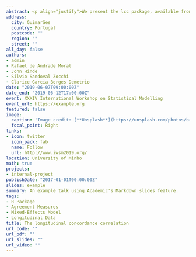 ```yaml
---
abstract: <p align="justify">We present the lcc package, available from the Comprehensive R Archive Network (CRAN). The package implements estimation procedures for the longitudinal concordance correlation (LCC), using fixed effects and variance components estimates from linear mixed models. The LCC is a quantity that measures the extent of agreement between two (or more) methods used to evaluate a response variable of interest and is frequently applied in medicine, pharmacology, and agronomy. The main features of the package are the estimation and inference of the extent of agreement using numerical and graphical summaries. Moreover, our approach presents flexibility in the sense that it accommodates both balanced and unbalanced experimental designs, allows for different within-group error structures, while also allowing for the inclusion of covariates in the linear predictor to control systematic variations in the response. We illustrate our methodology by comparing different methods used to measure the peel colour of fruit as an assessment of ripeness.</p>
address:
  city: Guimarães 
  country: Portugal
  postcode: ""
  region: ""
  street: ""
all_day: false
authors: 
- admin
- Rafael de Andrade Moral
- John Hinde
- Silvio Sandoval Zocchi
- Clarice Garcia Borges Demetrio
date: "2019-06-07T09:00:00Z"
date_end: "2019-06-12T17:00:00Z"
event: XXXIV International Workshop on Statistical Modelling
event_url: https://example.org
featured: false
image:
  caption: 'Image credit: [**Unsplash**](https://unsplash.com/photos/bzdhc5b3Bxs)'
  focal_point: Right
links:
- icon: twitter
  icon_pack: fab
  name: Follow
  url: http://www.iwsm2019.org/
location: University of Minho
math: true
projects:
- internal-project
publishDate: "2017-01-01T00:00:00Z"
slides: example
summary: An example talk using Academic's Markdown slides feature.
tags:
- R Package
- Agreement Measures
- Mixed-Effects Model
- Longitudinal Data
title: The longitudinal concordance correlation
url_code: ""
url_pdf: ""
url_slides: ""
url_video: ""
---
```


